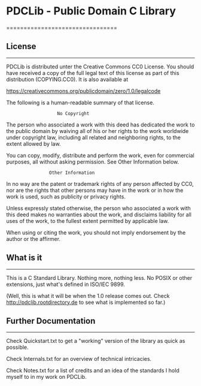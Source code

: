 # PDCLib - Public Domain C Library
================================

## License
-------

PDCLib is distributed unter the Creative Commons CC0 License. You
should have received a copy of the full legal text of this license
as part of this distribution (COPYING.CC0). It is also available at

https://creativecommons.org/publicdomain/zero/1.0/legalcode

The following is a human-readable summary of that license.

                       No Copyright

The person who associated a work with this deed has dedicated the
work to the public domain by waiving all of his or her rights to
the work worldwide under copyright law, including all related and
neighboring rights, to the extent allowed by law.

You can copy, modify, distribute and perform the work, even for
commercial purposes, all without asking permission. See Other
Information below.

                    Other Information

In no way are the patent or trademark rights of any person affected
by CC0, nor are the rights that other persons may have in the work
or in how the work is used, such as publicity or privacy rights.

Unless expressly stated otherwise, the person who associated a work
with this deed makes no warranties about the work, and disclaims
liability for all uses of the work, to the fullest extent permitted
by applicable law.

When using or citing the work, you should not imply endorsement by
the author or the affirmer.

## What is it
----------

This is a C Standard Library. Nothing more, nothing less. No POSIX
or other extensions, just what's defined in ISO/IEC 9899.

(Well, this is what it will be when the 1.0 release comes out. Check
http://pdclib.rootdirectory.de to see what is implemented so far.)

## Further Documentation
---------------------

Check Quickstart.txt to get a "working" version of the library as quick
as possible.

Check Internals.txt for an overview of technical intricacies.

Check Notes.txt for a list of credits and an idea of the standards I
hold myself to in my work on PDCLib.
